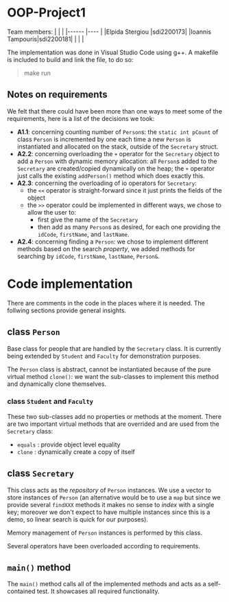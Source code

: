 # OOP-Project1

Team members:
|  |  |
|------          |----      |
|Elpida Stergiou |sdi2200173|
|Ioannis Tampouris|sdi2200181|
|  |  |

The implementation was done in Visual Studio Code using g++. A makefile is included to build and link the file, to do so:
> make run 


## Notes on requirements

We felt that there could have been more than one ways to meet some of the requirements, here is a list of the decisions we took:

- **A1.1**: concerning counting number of `Person`s: the `static int pCount` of class `Person` is incremented by one each time a new `Person` is instantiated and allocated on the stack, outside of the `Secretary` struct. 
- **A2.2**: concerning overloading the `+` operator for the `Secretary` object to add a `Person` with dynamic memory allocation: all `Person`s added to the `Secretary` are created/copied dynamically on the heap; the `+` operator just calls the existing `addPerson()` method which does exactly this.
- **A2.3**: concerning the overloading of io operators for `Secretary`: 
  - the `<<` operator is straight-forward since it just prints the fields of the object
  - the `>>` operator could be implemented in different ways, we chose to allow the user to:
    - first give the name of the `Secretary`
    - then add as many `Person`s as desired, for each one providing the `idCode`, `firstName`, and `lastName`.
- **A2.4**: concerning finding a `Person`: we chose to implement different methods based on the search *property*, we added methods for searching by `idCode`, `firstName`, `lastName`, `Person&`.

# Code implementation

There are comments in the code in the places where it is needed. The follwing sections provide general insights.


## class `Person`
Base class for people that are handled by the `Secretary` class. It is currently being extended by `Student` and `Faculty` for demonstration purposes.

The `Person` class is abstract, cannot be instantiated because of the pure virtual method `clone()`: we want the sub-classes to implement this method and dynamically clone themselves.

### class `Student` and `Faculty`
 These two sub-classes add no properties or methods at the moment. There are two important virtual methods that are overrided and are used from the `Secretary` class:
 * `equals` : provide object level equality 
 * `clone` : dynamically create a copy of itself

 ## class `Secretary`
 This class acts as the *repository* of `Person` instances. We use a vector to store instances of `Person` (an alternative would be to use a `map` but since we provide several `findXXX` methods it makes no sense to *index* with a single key; moreover we don't expect to have multiple instances since this is a demo, so linear search is quick for our purposes).

 Memory management of `Person` instances is performed by this class. 

Several operators have been overloaded according to requirements.

## `main()` method
The `main()` method calls all of the implemented methods and acts as a self-contained test. It showcases all required functionality.